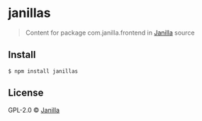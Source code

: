 # janillas

> Content for package com.janilla.frontend in [Janilla](https://github.com/diego-schivo/janilla) source


## Install

```
$ npm install janillas
```


## License

GPL-2.0 © [Janilla](https://janilla.com/)
